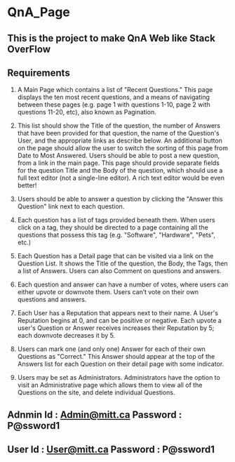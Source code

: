 # QnA_Page
## This is the project to make QnA Web like Stack OverFlow
## Requirements
1. A Main Page which contains a list of "Recent Questions." This page displays the ten most recent questions, and a means of navigating between these pages (e.g. page 1 with questions 1-10, page 2 with questions 11-20, etc), also known as Pagination. 

2. This list should show the Title of the question, the number of Answers that have been provided for that question, the name of the Question's User, and the appropriate links as describe below.
An additional button on the page should allow the user to switch the sorting of this page from Date to Most Answered.
Users should be able to post a new question, from a link in the main page. This page should provide separate fields for the question Title and the Body of the question, which should use a full text editor (not a single-line editor). A rich text editor would be even better!

3. Users should be able to answer a question by clicking the "Answer this Question" link next to each question.

4. Each question has a list of tags provided beneath them. When users click on a tag, they should be directed to a page containing all the questions that possess this tag (e.g. "Software", "Hardware", "Pets", etc.)

5. Each Question has a Detail page that can be visited via a link on the Question List. It shows the Title of the question, the Body, the Tags, then a list of Answers. Users can also Comment on questions and answers.

6. Each question and answer can have a number of votes, where users can either upvote or downvote them. Users can’t vote on their own questions and answers.

7. Each User has a Reputation that appears next to their name. A User's Reputation begins at 0, and can be positive or negative. Each upvote a user's Question or Answer receives increases their Reputation by 5; each downvote decreases it by 5.

8. Users can mark one (and only one) Answer for each of their own Questions as "Correct." This Answer should appear at the top of the Answers list for each Question on their detail page with some indicator.

9. Users may be set as Administrators. Administrators have the option to visit an Administrative page which allows them to view all of the Questions on the site, and delete individual Questions.

## Adnmin Id  : Admin@mitt.ca   Password : P@ssword1
## User Id : User@mitt.ca  Password : P@ssword1
